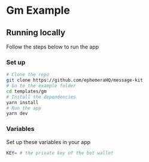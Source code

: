 # Gm Example

## Running locally

Follow the steps below to run the app

### Set up

```bash [cmd]
# Clone the repo
git clone https://github.com/ephemeraHQ/message-kit
# Go to the example folder
cd templates/gm
# Install the dependencies
yarn install
# Run the app
yarn dev
```

### Variables

Set up these variables in your app

```bash [cmd]
KEY= # the private key of the bot wallet
```
